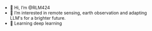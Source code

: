 - 👋 Hi, I’m @RLM424
- 👀 I’m interested in remote sensing, earth observation and adapting LLM's for a brighter future.
- 🌱 Learning deep learning
<!---
RLM424/RLM424 is a ✨ special ✨ repository because its `README.md` (this file) appears on your GitHub profile.
You can click the Preview link to take a look at your changes.
--->
